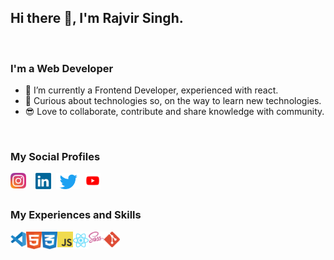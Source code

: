 ## Hi there 👋, I'm Rajvir Singh.
<br />

### I'm a Web Developer
<!-- **RajvirS99/RajvirS99** is a ✨ _special_ ✨ repository because its `README.md` (this file) appears on your GitHub profile. -->

<!-- Here are some ideas to get you started: -->

- 🔭 I’m currently a Frontend Developer, experienced with react.
- 🌱 Curious about technologies so, on the way to learn new technologies.
- :sunglasses: Love to collaborate, contribute and share knowledge with community.

<br>

### My Social Profiles

<img src="./icons/instagram.svg" align="left" style="margin-right: 15px" width="25px" />
<img src="./icons/linkedin.svg" align="left" style="margin-right: 8px" width="25px" />
<img src="./icons/twitter.svg" align="left" style="margin-right: 8px" width="38px" />
<img src="./icons/youtube.svg" align="left" style="margin-right: 15px" width="25px" />

<br /> <br />

### My Experiences and Skills

<img src="./icons/visual-studio-code.svg" align="left" width="25px" alt="visual studio code" />
<img src="./icons/html.svg" align="left" width="25px" alt="html" />
<img src="./icons/css.svg" align="left" width="25px" alt="css" />
<img src="./icons/javascript.svg" align="left" width="25px" alt="javascript" />
<img src="./icons/react.svg" align="left" width="25px" alt="react" />
<img src="./icons/sass.svg" align="left" width="25px" alt="sass" />
<img src="./icons/git.svg" align="left" width="25px" alt="git" />

